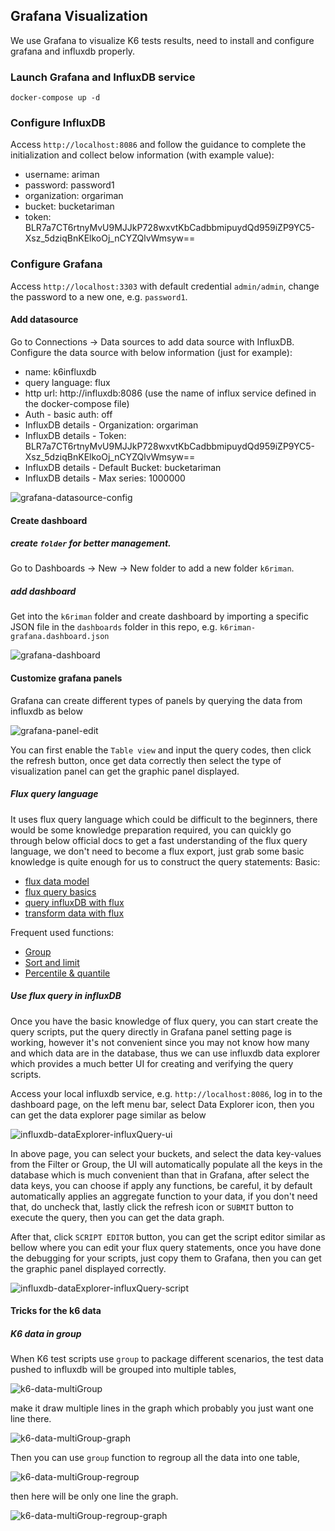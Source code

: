 Grafana Visualization
--

We use Grafana to visualize K6 tests results, need to install and configure grafana and influxdb properly.

### Launch Grafana and InfluxDB service
```shell
docker-compose up -d
```

### Configure InfluxDB
Access `http://localhost:8086` and follow the guidance to complete the initialization and collect below information (with example value):
- username: ariman
- password: password1
- organization: orgariman
- bucket: bucketariman
- token: BLR7a7CT6rtnyMvU9MJJkP728wxvtKbCadbbmipuydQd959iZP9YC5-Xsz_5dziqBnKElkoOj_nCYZQlvWmsyw==

### Configure Grafana
Access `http://localhost:3303` with default credential `admin/admin`, change the password to a new one, e.g. `password1`.

#### Add datasource
Go to Connections -> Data sources to add data source with InfluxDB.
Configure the data source with below information (just for example):
- name: k6influxdb
- query language: flux
- http url: http://influxdb:8086 (use the name of influx service defined in the docker-compose file)
- Auth - basic auth: off
- InfluxDB details - Organization: orgariman
- InfluxDB details - Token: BLR7a7CT6rtnyMvU9MJJkP728wxvtKbCadbbmipuydQd959iZP9YC5-Xsz_5dziqBnKElkoOj_nCYZQlvWmsyw==
- InfluxDB details - Default Bucket: bucketariman
- InfluxDB details - Max series: 1000000

![grafana-datasource-config](../docs/images/grafana-datasource-config.png)

#### Create dashboard

##### create `folder` for better management.
Go to Dashboards -> New -> New folder to add a new folder `k6riman`.

##### add dashboard
Get into the `k6riman` folder and create dashboard by importing a specific JSON file in the `dashboards` folder in this repo,
e.g. `k6riman-grafana.dashboard.json`

![grafana-dashboard](../docs/images/grafana-dashboard.png)

#### Customize grafana panels
Grafana can create different types of panels by querying the data from influxdb as below

![grafana-panel-edit](../docs/images/grafana-panel-edit.png)

You can first enable the `Table view` and input the query codes, then click the refresh button, once get data correctly then select the type of visualization panel can get the graphic panel displayed.

##### Flux query language
It uses flux query language which could be difficult to the beginners, there would be some knowledge preparation required, you can quickly go through below official docs to get a fast understanding of the flux query language, we don't need to become a flux export, just grab some basic knowledge is quite enough for us to construct the query statements:
Basic:
- [flux data model](https://docs.influxdata.com/flux/v0/get-started/data-model/)
- [flux query basics](https://docs.influxdata.com/flux/v0/get-started/query-basics/)
- [query influxDB with flux](https://docs.influxdata.com/influxdb/v2/query-data/get-started/query-influxdb/)
- [transform data with flux](https://docs.influxdata.com/influxdb/v2/query-data/get-started/transform-data/)

Frequent used functions:
- [Group](https://docs.influxdata.com/influxdb/v2/query-data/flux/group-data/)
- [Sort and limit](https://docs.influxdata.com/influxdb/v2/query-data/flux/sort-limit/)
- [Percentile & quantile](https://docs.influxdata.com/influxdb/v2/query-data/flux/percentile-quantile/)

##### Use flux query in influxDB
Once you have the basic knowledge of flux query, you can start create the query scripts, put the query directly in Grafana panel setting page is working, however it's not convenient since you may not know how many and which data are in the database, thus we can use influxdb data explorer which provides a much better UI for creating and verifying the query scripts.

Access your local influxdb service, e.g. `http://localhost:8086`, log in to the dashboard page, on the left menu bar, select Data Explorer icon, then you can get the data explorer page similar as below

![influxdb-dataExplorer-influxQuery-ui](../docs/images/influxdb-dataExplorer-fluxQuery-ui.png)

In above page, you can select your buckets, and select the data key-values from the Filter or Group, the UI will automatically populate all the keys in the database which is much convenient than that in Grafana, after select the data keys, you can choose if apply any functions, be careful, it by default automatically applies an aggregate function to your data, if you don't need that, do uncheck that, lastly click the refresh icon or `SUBMIT` button to execute the query, then you can get the data graph.

After that, click `SCRIPT EDITOR` button, you can get the script editor similar as bellow where you can edit your flux query statements, once you have done the debugging for your scripts, just copy them to Grafana, then you can get the graphic panel displayed correctly.

![influxdb-dataExplorer-influxQuery-script](../docs/images/influxdb-dataExplorer-fluxQuery-script.png)

#### Tricks for the k6 data

##### K6 data in group
When K6 test scripts use `group` to package different scenarios, the test data pushed to influxdb will be grouped into multiple tables,

![k6-data-multiGroup](../docs/images/k6-data-multiGroup.png)

make it draw multiple lines in the graph which probably you just want one line there.

![k6-data-multiGroup-graph](../docs/images/k6-data-multiGroup.graph.png)

Then you can use `group` function to regroup all the data into one table,

![k6-data-multiGroup-regroup](../docs/images/k6-data-multiGroup-regroup.png)

then here will be only one line the graph.

![k6-data-multiGroup-regroup-graph](../docs/images/k6-data-multiGroup-regroup.graph.png)
